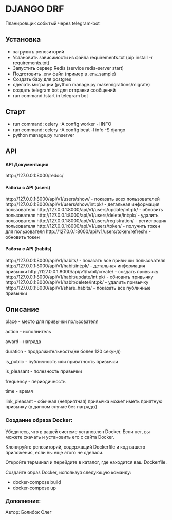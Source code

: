 <H1>DJANGO DRF</H1> 

Планировщик событый через telegram-bot

<H2>Установка</H2> 

- загрузить репозиторий
- Установить зависимости из файла requirements.txt (pip install -r requirements.txt)
- Запустить сервер Redis (service redis-server start)
- Подготовить .env файл (пример в .env_sample)
- Создать базу для postgres
- сделать миграции (python manage.py makemigrations/migrate)
- создать telegram bot для отправки сообщений
- run command /start in telegram bot

<H2>Старт</H2>

- run command: celery -A config worker -l INFO
- run command: celery -A config beat -l info -S django
- python manage.py runserver

<H2>API</H2>
<H4>API Документация</H4>
http://127.0.0.1:8000/redoc/

<H4>Работа с API (users)</H4>
http://127.0.0.1:8000/api/v1/users/show/ - показать всех пользователей
http://127.0.0.1:8000/api/v1/users/show/int:pk/ - детальная информация пользователя
http://127.0.0.1:8000/api/v1/users/update/int:pk/ - обновить пользователя
http://127.0.0.1:8000/api/v1/users/delete/int:pk/ - удалить пользователя
http://127.0.0.1:8000/api/v1/users/registration/ - регистрация пользователя
http://127.0.0.1:8000/api/v1/users/token/ - получить токен для пользователя
http://127.0.0.1:8000/api/v1/users/token/refresh/ - обновить токен

<H4>Работа с API (habits)</H4>
http://127.0.0.1:8000/api/v1/habits/ - показать все привычки пользователя
http://127.0.0.1:8000/api/v1/habit/int:pk/ - детальная информация привычки
http://127.0.0.1:8000/api/v1/habit/create/ - создать привычку    
http://127.0.0.1:8000/api/v1/habit/update/int:pk/ - обновить привычку
http://127.0.0.1:8000/api/v1/habit/delete/int:pk/ - удалить привычку   
http://127.0.0.1:8000/api/v1/share_habits/ -  показать все публичные привычки


<H2>Описание</H2>
place - место для привычки пользователя

action - исполнитель

award - награда

duration - продолжительность(не более 120 секунд)

is_public - публичность или приватность привычки

is_pleasant - полезность привычки

frequency - периодичность

time - время

link_pleasant - обычная (неприятная) привычка может иметь приятную привычку (в данном случае без награды)

<H3>Создание образа Docker:</H3>
Убедитесь, что в вашей системе установлен Docker. Если нет, вы можете скачать и установить его с сайта Docker.

Клонируйте репозиторий, содержащий Dockerfile и код вашего приложения, если вы еще этого не сделали.

Откройте терминал и перейдите в каталог, где находится ваш Dockerfile.

Создайте образ Docker, используя следующую команду:

- docker-compose build 
- docker-compose up

<H3>Дополнение:</H3>

Автор: Болибок Олег
